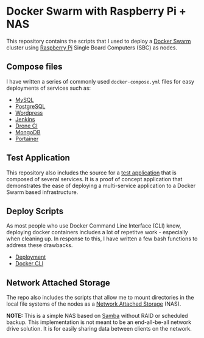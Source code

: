 # Docker Swarm with Raspberry Pi + NAS

This repository contains the scripts that I used to deploy a [Docker Swarm][docker] cluster
using [Raspberry Pi][rpi] Single Board Computers (SBC) as nodes. 

## Compose files

I have written a series of commonly used `docker-compose.yml` files for easy deployments of services such as:

* [MySQL][mysql]
* [PostgreSQL][postgres]
* [Wordpress][wordpress]
* [Jenkins][jenkins]
* [Drone CI][drone]
* [MongoDB][mongo]
* [Portainer][portainer]

## Test Application

This repository also includes the source for a [test application][test_app] that is composed of several services. It is a proof of concept application that demonstrates the ease of deploying a multi-service application to a Docker Swarm based infrastructure.

## Deploy Scripts

As most people who use Docker Command Line Interface (CLI) know, deploying docker containers includes a lot of repetitve work - especially when cleaning up. In response to this, I have written a few bash functions to address these drawbacks.

* [Deployment][deploy.sh]
* [Docker CLI][docker.sh]

## Network Attached Storage

The repo also includes the scripts that allow me to mount directories in the  local file systems of the nodes as a [Network Attached Storage][nas] (NAS). 

**NOTE:** This is a simple NAS based on [Samba][samba] without RAID or scheduled backup.
This implementation is not meant to be an end-all-be-all network drive solution. It is for easily sharing data between clients on the network.

[mysql]: ../docker/compose/mysql.yml
[postgres]: ../docker/compose/postgres.yml
[wordpress]: ../docker/compose/wordpress.yml
[jenkins]: ../docker/compose/jenkins
[drone]: ../docker/compose/drone.yml
[mongo]: ../docker/compose/mongo.yml
[portainer]: ../docker/stack/portainer.yml

[test_app]: ../docker/test_app

[deploy.sh]: ../docker/deploy/deploy.sh
[docker.sh]: ../docker/deploy/deploy.sh

[docker]: https://docs.docker.com/engine/swarm/
[rpi]: https://en.wikipedia.org/wiki/Raspberry_Pi
[nas]: https://en.wikipedia.org/wiki/Network-attached_storage
[samba]: https://www.samba.org/
